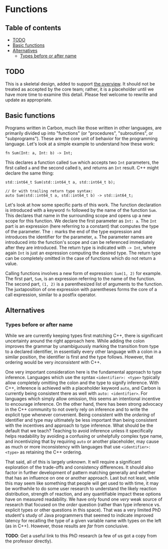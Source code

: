 # Functions

<!--
Part of the Carbon Language project, under the Apache License v2.0 with LLVM
Exceptions. See /LICENSE for license information.
SPDX-License-Identifier: Apache-2.0 WITH LLVM-exception
-->

## Table of contents

<!-- toc -->

- [TODO](#todo)
- [Basic functions](#basic-functions)
- [Alternatives](#alternatives)
  - [Types before or after name](#types-before-or-after-name)

<!-- tocstop -->

## TODO

This is a skeletal design, added to support [the overview](README.md). It should
not be treated as accepted by the core team; rather, it is a placeholder until
we have more time to examine this detail. Please feel welcome to rewrite and
update as appropriate.

## Basic functions

Programs written in Carbon, much like those written in other languages, are
primarily divided up into "functions" (or "procedures", "subroutines", or
"subprograms"). These are the core unit of behavior for the programming
language. Let's look at a simple example to understand how these work:

```
fn Sum(Int: a, Int: b) -> Int;
```

This declares a function called `Sum` which accepts two `Int` parameters, the
first called `a` and the second called `b`, and returns an `Int` result. C++
might declare the same thing:

```
std::int64_t Sum(std::int64_t a, std::int64_t b);

// Or with trailing return type syntax:
auto Sum(std::int64_t a, std::int64_t b) -> std::int64_t;
```

Let's look at how some specific parts of this work. The function declaration is
introduced with a keyword `fn` followed by the name of the function `Sum`. This
declares that name in the surrounding scope and opens up a new scope for this
function. We declare the first parameter as `Int: a`. The `Int` part is an
expression (here referring to a constant) that computes the type of the
parameter. The `:` marks the end of the type expression and introduces the
identifier for the parameter, `a`. The parameter names are introduced into the
function's scope and can be referenced immediately after they are introduced.
The return type is indicated with `-> Int`, where again `Int` is just an
expression computing the desired type. The return type can be completely omitted
in the case of functions which do not return a value.

Calling functions involves a new form of expression: `Sum(1, 2)` for example.
The first part, `Sum`, is an expression referring to the name of the function.
The second part, `(1, 2)` is a parenthesized list of arguments to the function.
The juxtaposition of one expression with parentheses forms the core of a call
expression, similar to a postfix operator.

## Alternatives

### Types before or after name

While we are currently keeping types first matching C++, there is significant
uncertainty around the right approach here. While adding the colon improves the
grammar by unambiguously marking the transition from type to a declared
identifier, in essentially every other language with a colon in a similar
position, the identifier is first and the type follows. However, that ordering
would be very _inconsistent_ with C++.

One very important consideration here is the fundamental approach to type
inference. Languages which use the syntax `<identifier>: <type>` typically allow
completely omitting the colon and the type to signify inference. With C++,
inference is achieved with a placeholder keyword `auto`, and Carbon is currently
being consistent there as well with `auto: <identifier>`. For languages which
simply allow omission, this seems an intentional incentive to encourage
inference. On the other hand, there has been strong advocacy in the C++
community to not overly rely on inference and to write the explicit type
whenever convenient. Being consistent with the _ordering_ of identifier and type
may ultimately be less important than being consistent with the incentives and
approach to type inference. What should be the default that we teach? Teaching
to avoid inference unless it specifically helps readability by avoiding a
confusing or unhelpfully complex type name, and incentivizing that by requiring
`auto` or another placeholder, may cause as much or more inconsistency with
languages that use `<identifier>: <type>` as retaining the C++ ordering.

That said, all of this is largely unknown. It will require a significant
exploration of the trade-offs and consistency differences. It should also factor
in further development of pattern matching generally and whether that has an
influence on one or another approach. Last but not least, while this may seem
like something that people will get used to with time, it may be worthwhile to
do some user research to understand the likely reaction distribution, strength
of reaction, and any quantifiable impact these options have on measured
readability. We have only found one _very_ weak source of research that focused
on the _order_ question (rather than type inference vs. explicit types or other
questions in this space). That was a very limited PhD student's study of Java
programmers that seemed to indicate improved latency for recalling the type of a
given variable name with types on the left (as in C++). However, those results
are _far_ from conclusive.

**TODO**: Get a useful link to this PhD research (a few of us got a copy from
the professor directly).
